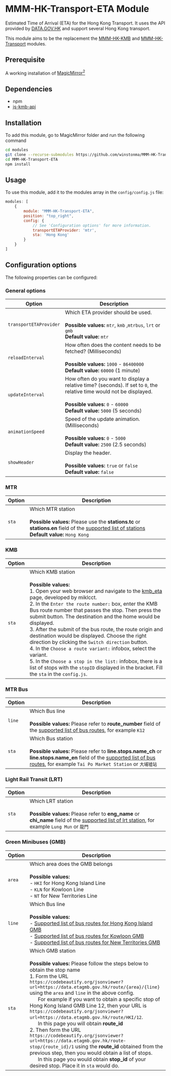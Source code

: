 # MMM-HK-Transport-ETA Module

Estimated Time of Arrival (ETA) for the Hong Kong Transport. It uses the API provided by [DATA.GOV.HK](https://data.gov.hk/) and support several Hong Kong transport.

This module aims to be the replacement the [MMM-HK-KMB](https://github.com/winstonma/MMM-HK-KMB) and [MMM-HK-Transport](https://github.com/winstonma/MMM-HK-Transport) modules.

## Prerequisite
A working installation of [MagicMirror<sup>2</sup>](https://github.com/MichMich/MagicMirror)
 
## Dependencies
  * npm
  * [js-kmb-api](https://github.com/miklcct/js-kmb-api)

## Installation
To add this module, go to MagicMirror folder and run the following command
```bash
cd modules
git clone --recurse-submodules https://github.com/winstonma/MMM-HK-Transport-ETA.git
cd MMM-HK-Transport-ETA
npm install
```

## Usage

To use this module, add it to the modules array in the `config/config.js` file:

````javascript
modules: [
	{
		module: "MMM-HK-Transport-ETA",
		position: "top_right",
		config: {
			// See 'Configuration options' for more information.
			transportETAProvider: 'mtr',
			sta: 'Hong Kong'
		}
	}
]
````


## Configuration options

The following properties can be configured:

### General options
| Option                       | Description
| ---------------------------- | -----------
| `transportETAProvider`            | Which ETA provider should be used. <br><br> **Possible values:** `mtr`, `kmb` ,`mtrbus`, `lrt` or `gmb`<br> **Default value:** `mtr`
| `reloadInterval`             | How often does the content needs to be fetched? (Milliseconds) <br><br> **Possible values:** `1000` - `86400000` <br> **Default value:** `60000` (1 minute)
| `updateInterval`   | How often do you want to display a relative time? (seconds). If set to `0`, the relative time would not be displayed.<br><br>  **Possible values:** `0` - `60000` <br> **Default value:** `5000` (5 seconds)
| `animationSpeed`   | Speed of the update animation. (Milliseconds) <br><br> **Possible values:** `0` - `5000` <br> **Default value:** `2500` (2.5 seconds)
| `showHeader`       | Display the header. <br><br> **Possible values:** `true` or `false` <br> **Default value:** `false`

### MTR

| Option                       | Description
| ---------------------------- | -----------
| `sta`                    | Which MTR station <br><br> **Possible values:** Please use the **stations.tc** or **stations.en** field of the [supported list of stations](https://codebeautify.org/jsonviewer?url=https://raw.githubusercontent.com/kirosc/telegram-hketa/master/data/mtr-lines.json)<br> **Default value:** `Hong Kong`

### KMB

| Option                       | Description
| ---------------------------- | -----------
| `sta`                    | Which KMB station <br><br> **Possible values:**<br>1. Open your web browser and navigate to the [kmb_eta](https://miklcct.com/kmb_eta/) page, developed by miklcct.<br>2. In the `Enter the route number:` box, enter the KMB Bus route number that passes the stop. Then press the submit button. The destination and the home would be displayed.<br>3. After the submit of the bus route, the route origin and destination would be displayed. Choose the right direction by clicking the `Switch direction` button.<br>4. In the `Choose a route variant:` infobox, select the variant.<br>5. In the `Choose a stop in the list:` infobox, there is a list of stops with the `stopID` displayed in the bracket. Fill the `sta` in the `config.js`.

### MTR Bus

| Option                       | Description
| ---------------------------- | -----------
| `line`                 | Which Bus line <br><br> **Possible values:** Please refer to **route_number** field of the [supported list of bus routes](https://codebeautify.org/jsonviewer?url=https://raw.githubusercontent.com/kirosc/telegram-hketa/master/data/routes-mtr.json), for example `K12`
| `sta`                    | Which Bus station <br><br> **Possible values:** Please refer to **line.stops.name_ch** or  **line.stops.name_en** field of the [supported list of bus routes](https://codebeautify.org/jsonviewer?url=https://raw.githubusercontent.com/kirosc/telegram-hketa/master/data/routes-mtr.json), for example `Tai Po Market Station` or `大埔墟站`

### Light Rail Transit (LRT)

| Option                       | Description
| ---------------------------- | -----------
| `sta`                    | Which LRT station <br><br> **Possible values:** Please refer to **eng_name** or  **chi_name** field of the [supported list of lrt station](https://codebeautify.org/jsonviewer?url=https://raw.githubusercontent.com/kirosc/telegram-hketa/master/data/station-lrt.json), for example `Lung Mun` or `龍門`

### Green Minibuses (GMB)

| Option                       | Description
| ---------------------------- | -----------
| `area`                 | Which area does the GMB belongs <br><br> **Possible values:**<br>- `HKI` for Hong Kong Island Line<br>- `KLN` for Kowloon Line<br>- `NT` for New Territories Line
| `line`                 | Which Bus line <br><br> **Possible values:**<br>- [Supported list of bus routes for Hong Kong Island GMB](https://data.etagmb.gov.hk/route/HKI)<br>- [Supported list of bus routes for Kowloon GMB](https://data.etagmb.gov.hk/route/KLN)<br>- [Supported list of bus routes for New Territories GMB](https://data.etagmb.gov.hk/route/NT)
| `sta`                    | Which GMB station <br><br> **Possible values:** Please follow the steps below to obtain the stop name<br>1. Form the URL `https://codebeautify.org/jsonviewer?url=https://data.etagmb.gov.hk/route/{area}/{line}` using the  `area` and `line` in the above config.<br>&nbsp;&nbsp;&nbsp;&nbsp;&nbsp;&nbsp;For example if you want to obtain a specific stop of Hong Kong Island GMB Line 12, then your URL is `https://codebeautify.org/jsonviewer?url=https://data.etagmb.gov.hk/route/HKI/12`.<br>&nbsp;&nbsp;&nbsp;&nbsp;&nbsp;&nbsp;In this page you will obtain **route_id**<br>2. Then form the URL `https://codebeautify.org/jsonviewer?url=https://data.etagmb.gov.hk/route-stop/{route_id}/1` using the **route_id** obtained from the previous step, then you would obtain a list of stops.<br>&nbsp;&nbsp;&nbsp;&nbsp;&nbsp;&nbsp;In this page you would obtain **stop_id** of your desired stop. Place it in `sta` would do.